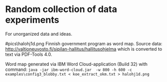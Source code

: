 # Random collection of data experiments

For unorganized data and ideas.



#pics\halohj1d.png 
Finnish government program as word map. Source data: http://valtioneuvosto.fi/sipilan-hallitus/hallitusohjelma
which is converted to text via PDF-Tools 4.0.

Word map generated via IBM Word Cloud-application (Build 32) with command: 
`java -jar ibm-word-cloud.jar  -w 800 -h 600 -c examples\config3_blobby.txt < koe_extract_okm.txt > halohj1d.png`





